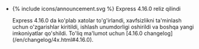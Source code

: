 <ul>
  <li>
    <p class="announcement-title">{% include icons/announcement.svg %} Express 4.16.0 reliz qilindi</p>
    <p markdown="1">
    Express 4.16.0 da ko'plab xatolar to'g'irlandi, xavfsizlikni ta'minlash uchun o'zgarishlar kiritildi, ishlash unumdorligi oshirildi va boshqa yangi imkoniyatlar qo'shildi. To'liq ma'lumot uchun [4.16.0 changelog](/en/changelog/4x.html#4.16.0).
    </p>
  </li>
</ul>
